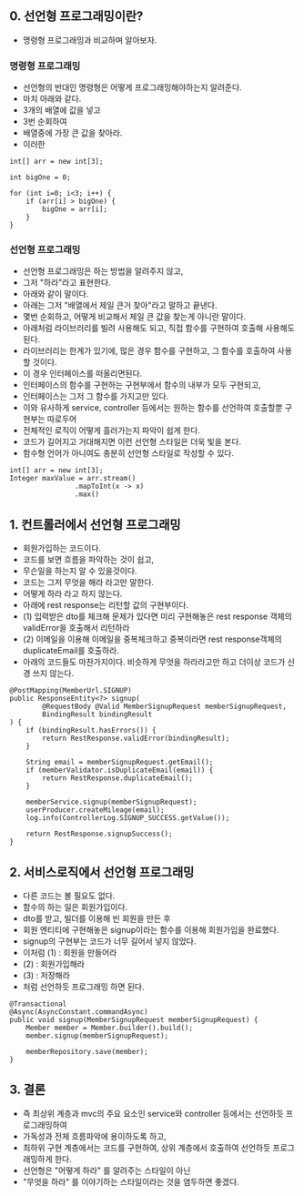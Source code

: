 ## 0. 선언형 프로그래밍이란?
* 명령형 프로그래밍과 비교하며 알아보자.
### 명령형 프로그래밍
* 선언형의 반대인 명령형은 어떻게 프로그래밍해야하는지 알려준다.
* 마치 아래와 같다.
* 3개의 배열에 값을 넣고
* 3번 순회하여
* 배열중에 가장 큰 값을 찾아라.
* 이러한 
```
int[] arr = new int[3];

int bigOne = 0;

for (int i=0; i<3; i++) {
    if (arr[i] > bigOne) {
        bigOne = arr[i];
    }
}
```
### 선언형 프로그래밍
* 선언형 프로그래밍은 하는 방법을 알려주지 않고,
* 그저 "하라"라고 표현한다.
* 아래와 같이 말이다.
* 아래는 그저 "배열에서 제일 큰거 찾아"라고 말하고 끝낸다.
* 몇번 순회하고, 어떻게 비교해서 제일 큰 값을 찾는게 아니란 말이다.
* 아래처럼 라이브러리를 빌려 사용해도 되고, 직접 함수를 구현하여 호출해 사용해도 된다.
* 라이브러리는 한계가 있기에, 많은 경우 함수를 구현하고, 그 함수를 호출하여 사용할 것이다.
* 이 경우 인터페이스를 떠올리면된다.
* 인터페이스의 함수를 구현하는 구현부에서 함수의 내부가 모두 구현되고,
* 인터페이스는 그저 그 함수를 가지고만 있다.
* 이와 유사하게 service, controller 등에서는 원하는 함수를 선언하여 호출할뿐 구현부는 따로두어 
* 전체적인 로직이 어떻게 흘러가는지 파악이 쉽게 한다.
* 코드가 길어지고 거대해지면 이런 선언형 스타일은 더욱 빛을 본다.
* 함수형 언어가 아니여도 충분히 선언형 스타일로 작성할 수 있다.
```
int[] arr = new int[3];
Integer maxValue = arr.stream()
                .mapToInt(x -> x)
                .max()
```

## 1. 컨트롤러에서 선언형 프로그래밍
* 회원가입하는 코드이다.
* 코드를 보면 흐름을 파악하는 것이 쉽고,
* 무슨일을 하는지 알 수 있을것이다.
* 코드는 그저 무엇을 해라 라고만 말한다.
* 어떻게 하라 라고 하지 않는다.
* 아래에 rest response는 리턴할 값의 구현부이다.
* (1) 입력받은 dto를 체크해 문제가 있다면 미리 구현해놓은 rest response 객체의 validError을 호출해서 리턴하라
* (2) 이메일을 이용해 이메일을 중복체크하고 중복이라면 rest response객체의 duplicateEmail를 호출하라.
* 아래의 코드들도 마찬가지이다. 비슷하게 무엇을 하라라고만 하고 더이상 코드가 신경 쓰지 않는다.
```
@PostMapping(MemberUrl.SIGNUP)
public ResponseEntity<?> signup(
        @RequestBody @Valid MemberSignupRequest memberSignupRequest,
        BindingResult bindingResult
) {
    if (bindingResult.hasErrors()) {
        return RestResponse.validError(bindingResult);
    }

    String email = memberSignupRequest.getEmail();
    if (memberValidator.isDuplicateEmail(email)) {
        return RestResponse.duplicateEmail();
    }

    memberService.signup(memberSignupRequest);
    userProducer.createMileage(email);
    log.info(ControllerLog.SIGNUP_SUCCESS.getValue());

    return RestResponse.signupSuccess();
}
```

## 2. 서비스로직에서 선언형 프로그래밍
* 다른 코드는 볼 필요도 없다.
* 함수의 하는 일은 회원가입이다.
* dto를 받고, 빌더를 이용해 빈 회원을 만든 후
* 회원 엔티티에 구현해놓은 signup이라는 함수를 이용해 회원가입을 완료했다.
* signup의 구현부는 코드가 너무 길어서 넣지 않았다.
* 이처럼 (1) : 회원을 만들어라
* (2) : 회원가입해라
* (3) : 저장해라
* 처럼 선언하듯 프로그래밍 하면 된다.
```
@Transactional
@Async(AsyncConstant.commandAsync)
public void signup(MemberSignupRequest memberSignupRequest) {
    Member member = Member.builder().build();
    member.signup(memberSignupRequest);

    memberRepository.save(member);
}
```

## 3. 결론
* 즉 최상위 계층과 mvc의 주요 요소인 service와 controller 등에서는 선언하듯 프로그래밍하여 
* 가독성과 전체 흐름파악에 용이하도록 하고,
* 최하위 구현 계층에서는 코드를 구현하여, 상위 계층에서 호출하여 선언하듯 프로그래밍하게 한다.
* 선언형은 "어떻게 하라" 를 알려주는 스타일이 아닌
* "무엇을 하라" 를 이야기하는 스타일이라는 것을 염두하면 좋겠다.
